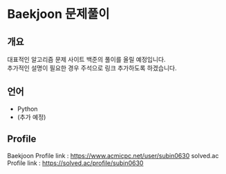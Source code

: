 # Baekjoon 문제풀이

## 개요
대표적인 알고리즘 문제 사이트 백준의 풀이를 올릴 예정입니다.   
추가적인 설명이 필요한 경우 주석으로 링크 추가하도록 하겠습니다.

## 언어
- Python
- (추가 예정)

## Profile
Baekjoon Profile link : https://www.acmicpc.net/user/subin0630
solved.ac Profile link : https://solved.ac/profile/subin0630

